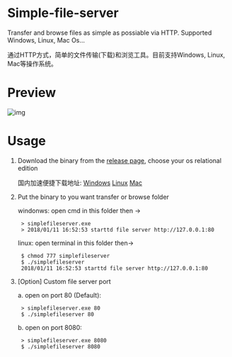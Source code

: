 # Simple-file-server
Transfer and browse files as simple as possiable via HTTP. Supported Windows, Linux, Mac Os...

通过HTTP方式，简单的文件传输(下载)和浏览工具。目前支持Windows, Linux, Mac等操作系统。

# Preview

![img](img/preview.gif)

# Usage
1. Download the binary from the [release page](https://github.com/sssvip/simple-file-server/releases), choose your os relational edition
   
   
   国内加速便捷下载地址: [Windows](http://down.dxscx.com/simple-file-server_0.1.1_windows_amd64.tar.gz)        [Linux](http://down.dxscx.com/simple-file-server_0.1.1_linux_amd64.tar.gz)         [Mac](http://down.dxscx.com/simple-file-server_0.1.1_darwin_amd64.tar.gz) 

2. Put the binary to you want transfer or browse folder
    
    windonws: open cmd in this folder then ->

        > simplefileserver.exe 
        > 2018/01/11 16:52:53 starttd file server http://127.0.0.1:80
    
    linux: open terminal in this folder then->
    
        $ chmod 777 simplefileserver
        $ ./simplefileserver
        2018/01/11 16:52:53 starttd file server http://127.0.0.1:80
        
3. [Option] Custom file server port 
    
    a. open on port 80 (Default): 
        
        > simplefileserver.exe 80
        $ ./simplefileserver 80
    b. open on port 8080:
        
        > simplefileserver.exe 8080
        $ ./simplefileserver 8080
